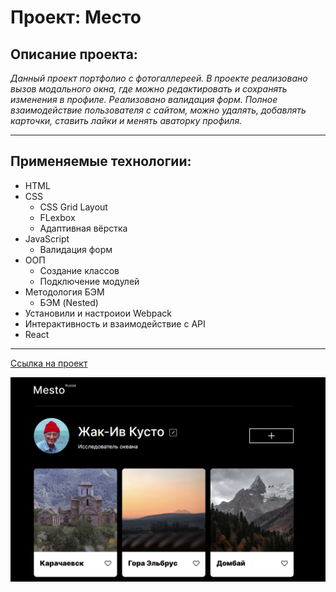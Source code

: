 # **Проект: Место**

## **Описание проекта:**

_Данный проект портфолио с фотогаллереей. В проекте реализовано вызов модального окна, где можно редактировать и сохранять изменения в профиле. Реализовано валидация форм. Полное взаимодействие пользователя с сайтом, можно удалять, добавлять карточки, ставить лайки и менять аваторку профиля._
___

## **Применяемые технологии:**

* HTML
* CSS
  * CSS Grid Layout
  * FLexbox
  * Адаптивная вёрстка
* JavaScript
  * Валидация форм
* ООП
  * Создание классов
  * Подключение модулей 
* Методология БЭМ
  * БЭМ (Nested)
* Установили и настроиои Webpack
* Интерактивность и взаимодействие с API
* React
___

[Cсылка на проект](https://github.com/NorthSky-code/mesto-react)

![Иллюстрация к проекту](https://github.com/NorthSky-code/mesto/blob/main/src/Mesto.png)
